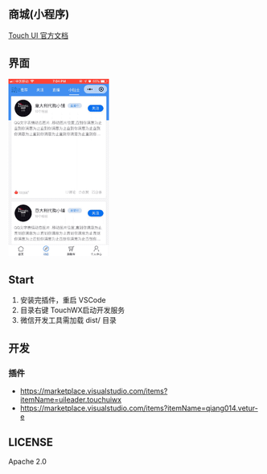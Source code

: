 ## 商城(小程序)
[Touch UI 官方文档](http://www.wetouch.net/touchwx_doc/quickstart/project/code)

## 界面
![image](https://github.com/hocgin/Mina-Mall/blob/master/docs/show.gif?raw=true)

## Start
1. 安装完插件，重启 VSCode
2. 目录右键 TouchWX启动开发服务
3. 微信开发工具需加载 dist/ 目录

## 开发
### 插件
- https://marketplace.visualstudio.com/items?itemName=uileader.touchuiwx
- https://marketplace.visualstudio.com/items?itemName=qiang014.vetur-e

## LICENSE
Apache 2.0